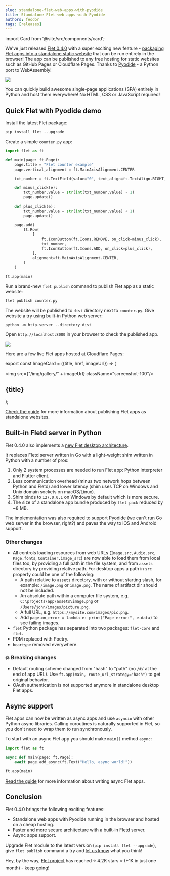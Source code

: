 ```yaml
---
slug: standalone-flet-web-apps-with-pyodide
title: Standalone Flet web apps with Pyodide
authors: feodor
tags: [releases]
---
```


import Card from '@site/src/components/card';

We've just released [Flet 0.4.0](https://pypi.org/project/flet/) with a super exciting new feature - [packaging Flet apps into a standalone static website](/docs/publish/web/static-website) that can be run entirely in the browser! The app can be published to any free hosting for static websites such as GitHub Pages or Cloudflare Pages. Thanks to [Pyodide](https://pyodide.org/en/stable/) - a Python port to WebAssembly!

<img src="/img/blog/pyodide/pyodide-logo.png" className="screenshot-50" />

You can quickly build awesome single-page applications (SPA) entirely in Python and host them everywhere! No HTML, CSS or JavaScript required!

## Quick Flet with Pyodide demo

Install the latest Flet package:

```
pip install flet --upgrade
```

Create a simple `counter.py` app:

```python title="counter.py"
import flet as ft

def main(page: ft.Page):
    page.title = "Flet counter example"
    page.vertical_alignment = ft.MainAxisAlignment.CENTER

    txt_number = ft.TextField(value="0", text_align=ft.TextAlign.RIGHT, width=100)

    def minus_click(e):
        txt_number.value = str(int(txt_number.value) - 1)
        page.update()

    def plus_click(e):
        txt_number.value = str(int(txt_number.value) + 1)
        page.update()

    page.add(
        ft.Row(
            [
                ft.IconButton(ft.Icons.REMOVE, on_click=minus_click),
                txt_number,
                ft.IconButton(ft.Icons.ADD, on_click=plus_click),
            ],
            alignment=ft.MainAxisAlignment.CENTER,
        )
    )

ft.app(main)
```

Run a brand-new `flet publish` command to publish Flet app as a static website:

```
flet publish counter.py
```

The website will be published to `dist` directory next to `counter.py`.
Give website a try using built-in Python web server:

```
python -m http.server --directory dist
```

Open `http://localhost:8000` in your browser to check the published app.

<img src="/img/docs/getting-started/flet-counter-safari.png" className="screenshot-50" />

Here are a few live Flet apps hosted at Cloudflare Pages:

export const ImageCard = ({title, href, imageUrl}) => (
    <div className="col col--4 margin-bottom--lg">
      <Card href={href}>
        <img src={"/img/gallery/" + imageUrl} className="screenshot-100"/>
        <h2>{title}</h2>
      </Card>
    </div>
);

<div className="margin-top--lg">
  <section className="row">
    <ImageCard title="To-Do" href="https://gallery.flet.dev/todo/" imageUrl="todo.png" />
    <ImageCard title="Icons browser" href="https://gallery.flet.dev/icons-browser/" imageUrl="icons-browser.png" />
    <ImageCard title="Calc" href="https://gallery.flet.dev/calculator/" imageUrl="calc.png" />
    <ImageCard title="Solitaire" href="https://gallery.flet.dev/solitaire/" imageUrl="solitaire.png" />
    <ImageCard title="Trolli" href="https://gallery.flet.dev/trolli/" imageUrl="trolli.png" />
  </section>
</div>

[Check the guide](/docs/publish/web/static-website) for more information about publishing Flet apps as standalone websites.

## Built-in Fletd server in Python

Flet 0.4.0 also implements a [new Flet desktop architecture](https://flet.dev/blog/flet-mobile-update#flet-new-desktop-architecture).

It replaces Fletd server written in Go with a light-weight shim written in Python with a number of pros:

1. Only 2 system processes are needed to run Flet app: Python interpreter and Flutter client.
2. Less communication overhead (minus two network hops between Python and Fletd) and lower latency (shim uses TCP on Windows and Unix domain sockets on macOS/Linux).
3. Shim binds to `127.0.0.1` on Windows by default which is more secure.
4. The size of a standalone app bundle produced by `flet pack` reduced by ~8 MB.

The implementation was also required to support Pyodide (we can't run Go web server in the browser, right?) and paves the way to iOS and Android support.

### Other changes

* All controls loading resources from web URLs (`Image.src`, `Audio.src`, `Page.fonts`, `Container.image_src`) are now able to load them from local files too, by providing a full path in the file system, and from `assets` directory by providing relative path. For desktop apps a path in `src` property could be one of the following:
  * A path relative to `assets` directory, with or without starting slash, for example: `/image.png` or `image.png`. The name of artifact dir should not be included.
  * An absolute path within a computer file system, e.g. `C:\projects\app\assets\image.png` or `/Users/john/images/picture.png`.
  * A full URL, e.g. `https://mysite.com/images/pic.png`.
  * Add `page.on_error = lambda e: print("Page error:", e.data)` to see failing images.
* `flet` Python package has separated into two packages: `flet-core` and `flet`.
* PDM replaced with Poetry.
* `beartype` removed everywhere.

### 💥 Breaking changes

* Default routing scheme changed from "hash" to "path" (no `/#/` at the end of app URL). Use `ft.app(main, route_url_strategy="hash")` to get original behavior.
* OAuth authentication is not supported anymore in standalone desktop Flet apps.

## Async support

Flet apps can now be written as async apps and use `asyncio` with other Python async libraries. Calling coroutines is naturally supported in Flet, so you don't need to wrap them to run synchronously.

To start with an async Flet app you should make `main()` method `async`:

```python
import flet as ft

async def main(page: ft.Page):
    await page.add_async(ft.Text("Hello, async world!"))

ft.app(main)
```

[Read the guide](/docs/getting-started/async-apps) for more information about writing async Flet apps.

## Conclusion

Flet 0.4.0 brings the following exciting features:

- Standalone web apps with Pyodide running in the browser and hosted on a cheap hosting.
- Faster and more secure architecture with a built-in Fletd server.
- Async apps support.

Upgrade Flet module to the latest version (`pip install flet --upgrade`), give `flet publish` command a try and [let us know](https://discord.gg/dzWXP8SHG8) what you think!

Hey, by the way, [Flet project](https://github.com/flet-dev/flet) has reached ⭐️ 4.2K stars ⭐️ (+1K in just one month) - keep going! 